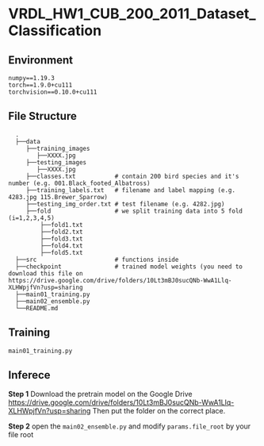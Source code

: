 # VRDL_HW1_CUB_200_2011_Dataset_Classification
## Environment
```
numpy==1.19.3
torch==1.9.0+cu111
torchvision==0.10.0+cu111
```

## File Structure
      .
      ├──data
         ├──training_images
            ├──XXXX.jpg
         ├──testing_images
            ├──XXXX.jpg
         ├──classes.txt           # contain 200 bird species and it's number (e.g. 001.Black_footed_Albatross)
         ├──training_labels.txt   # filename and label mapping (e.g. 4283.jpg 115.Brewer_Sparrow)
         ├──testing_img_order.txt # test filename (e.g. 4282.jpg)
         ├──fold                  # we split training data into 5 fold (i=1,2,3,4,5)
             ├──fold1.txt
             ├──fold2.txt
             ├──fold3.txt
             ├──fold4.txt
             ├──fold5.txt
      ├──src                      # functions inside
      ├──checkpoint               # trained model weights (you need to download this file on https://drive.google.com/drive/folders/10Lt3mBJ0sucQNb-WwA1Llq-XLHWpjfVn?usp=sharing
      ├──main01_training.py
      ├──main02_ensemble.py
      └──README.md


## Training
`main01_training.py`


## Inferece
**Step 1**
Download the pretrain model on the Google Drive
https://drive.google.com/drive/folders/10Lt3mBJ0sucQNb-WwA1Llq-XLHWpjfVn?usp=sharing
Then put the folder on the correct place.

**Step 2** 
open the `main02_ensemble.py` and modify `params.file_root` by your file root
